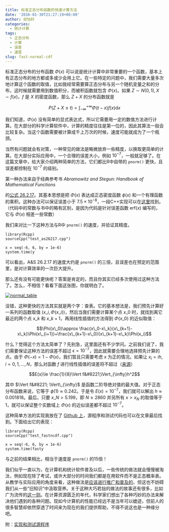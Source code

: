 ```yaml
---
title: 标准正态分布函数的快速计算方法
date: '2016-01-30T21:27:19+00:00'
author: 邱怡轩
categories:
  - 统计计算
tags:
  - 正态分布
  - 计算
  - 误差
  - 速度
slug: fast-normal-cdf
---
```


标准正态分布的分布函数 $\Phi(x)$ 可以说是统计计算中非常重要的一个函数，基本上有正态分布的地方都或多或少会用上它。在一些特定的问题中，我们需要大量多次地计算这个函数的取值，比如我经常需要算正态分布与另一个随机变量之和的分布，这时候就需要用到数值积分，而被积函数就包含 $\Phi(x)$。如果 $Z\sim N(0,1), X\sim f(x)$，$f$ 是 $X$ 的密度函数，那么 $Z+X$ 的分布函数就是

$$P(Z+X\le t)=\int_{-\infty}^{+\infty} \Phi(t-x)f(x)\mathrm{d}x$$

我们知道，$\Phi(x)$ 没有简单的显式表达式，所以它需要用一定的数值方法进行计算。在大部分的科学计算软件中，计算的精度往往是第一位的，因此其算法一般会比较复杂。当这个函数需要被计算成千上万次的时候，速度可能就成为了一个瓶颈。

当然有问题就会有对策，一种常见的做法是略微放弃一些精度，以换取更简单的计算。在大部分实际应用中，一个合理的误差大小，例如 $10^{-7}$，一般就足够了。在这篇文章中，给大家介绍两种简单的方法，它们都比R中自带的 `pnorm()` 更快，且误差都控制在 $10^{-7}$ 的级别。

第一种办法来自于经典参考书 _Abramowitz and Stegun: Handbook of Mathematical Functions_
  
的<a href="http://people.math.sfu.ca/~cbm/aands/page_932.htm" target="_blank">公式 26.2.17</a>。其基本思想是把 $\Phi(x)$ 表达成正态密度函数 $\phi(x)$ 和一个有理函数的乘积。这种办法可以保证误差小于 $7.5\times 10^{-8}$，一段C++实现可以在<a href="http://www.johndcook.com/blog/cpp_phi/" target="_blank">这里</a>找到。（代码中的常数与书中的略有区别，是因为代码是针对误差函数 $\mathrm{erf}(x)$ 编写的，它与 $\Phi(x)$ 相差一些常数）

我们来对比一下这种方法与R中 `pnorm()` 的速度，并验证其精度。

<pre><code class="r">library(Rcpp)
sourceCpp("test_as26217.cpp")

x = seq(-6, 6, by = 1e-6)
system.time(y </code></pre>

可以看出，A&S 26.2.17 的速度大约是 `pnorm()` 的三倍，且误差也在预定的范围里，是对计算效率的一次巨大提升。

那么还有没有可能更快呢？答案是肯定的，而且你其实已经多次使用过这种方法了。怎么，不相信？看看下面这张图，你就明白了。

<a href="https://cos.name/wp-content/uploads/2016/01/normal_table.png" rel="attachment wp-att-11878">![normal_table](https://cos.name/wp-content/uploads/2016/01/normal_table-500x354.png)</a>

<!--more-->

没错，这种更快的方法其实就是两个字：查表。它的基本想法是，我们预先计算好一系列的函数取值 $(x\_i,\Phi(x\_i))$，然后当我们需要计算某个点 $x\_0$ 时，就找到离它最近的两个点 $x\_k$ 和 $x\_{k+1}$，再用线性插值的方法得到 $\Phi(x\_0)$ 的近似取值：

$$\Phi(x\_0)\approx \frac{x\_0-x\_k}{x\_{k+1}-x\_k}\Phi(x\_{i+1})+\frac{x\_{k+1}-x\_0}{x\_{k+1}-x\_k}\Phi(x_i)$$

什么？觉得这个方法太简单了？先别急，这里面还有不少学问。之前我们说了，我们需要保证这种方法的误差不超过 $\epsilon=10^{-7}$，因此就需要合理地选择预先计算的点。由于 $\Phi(-x)=1-\Phi(x)$，我们暂且只需要考虑 $x$ 为正的情况。如果让 $x_i = ih,i=0,1,\ldots,N$，那么对函数 $f$ 进行线性插值的误差将不超过（<a href="http://pages.cs.wisc.edu/~amos/412/lecture-notes/lecture09.pdf" target="_blank">来源</a>）

$$E(x)\le \frac{1}{8}\Vert f&#8221;\Vert_{\infty}h^2$$

其中 $\Vert f&#8221; \Vert\_{\infty}$ 是函数二阶导绝对值的最大值。对于正态分布函数来说，它等于 $\phi(1)\approx 0.242$。于是令 $E(x)=10^{-7}$，我们就可以解出 $h\approx 0.001818$。最后，只要 $x\_N>5.199$，即 $N\ge 2860$ 并另所有 $x>x_N$ 的取值等于1，就可以保证整个实数域上 $\Phi(x)$ 的近似误差都不超过 $10^{-7}$。

这种简单方法的实现我放在了 <a href="https://github.com/yixuan/fastncdf" target="_blank">Github 上</a>，源程序和测试代码也可以在文章最后找到。下面给出它的表现：

<pre><code class="r">library(Rcpp)
sourceCpp("test_fastncdf.cpp")

x = seq(-6, 6, by = 1e-6)
system.time(fasty </code></pre>

与之前的结果相比，相当于速度是 `pnorm()` 的15倍！

我们似乎一直以为，在计算机和统计软件普及以后，一些传统的做法就会慢慢被淘汰，例如现在除了考试，或许大部分的时间我们都是在用软件而不是正态概率表。从教学与实际应用的角度来看，这种做法是<a href="http://yihui.name/cn/2009/04/how-and-what-to-teach-in-statistics/" target="_blank">应该进行推广和普及的</a>，但这也不妨碍我们从一些“旧知识”中汲取营养。关于这种大巧若拙的做法的故事还有很多，比如广为流传的<a href="http://www.matrix67.com/blog/archives/362" target="_blank">这一则</a>。在计算资源匮乏的年代，科学家们想出了各种巧妙的办法来解决他们遇到的各种问题。现如今计算机的性能已经远不是当年可以媲迹，但前人的很多智慧却依然穿透了时间来为现在的我们提供帮助，不得不说这也是一种缘分吧。

附：<a href="http://yixuan.cos.name/cn/files/2016/01/normal_cdf.zip" target="_blank">实现和测试源程序</a>
